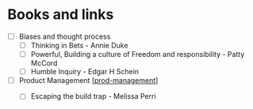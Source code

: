 # Books and links 

- [ ] Biases and thought process
  - [ ] Thinking in Bets - Annie Duke
  - [ ] Powerful, Building a culture of Freedom and responsibility - Patty McCord
  - [ ] Humble Inquiry - Edgar H Schein
- [ ] Product Management [[prod-management]]
  - [ ] Escaping the build trap - Melissa Perri



[//begin]: # "Autogenerated link references for markdown compatibility"
[prod-management]: prod-management "Prod Management"
[//end]: # "Autogenerated link references"